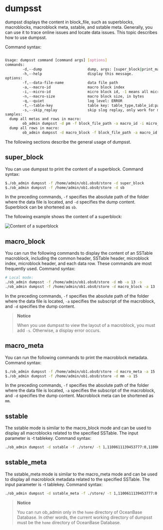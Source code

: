 # dumpsst

dumpsst displays the content in block_file, such as superblocks, macroblocks, macroblock meta, sstable, and sstable meta. Generally, you can use it to trace online issues and locate data issues. This topic describes how to use dumpsst.

Command syntax:

```bash

Usage: dumpsst command [command args] [options]
commands:
        -d,--dump                     dump, args: [super_block|print_macro|macro_block|macro_meta|sstable|sstable_meta]
        -h,--help                     display this message.
options:
        -f,--data-file-name           data file path
        -a,--macro-id                 macro block index
        -i,--micro-id                 micro block id, -1 means all micro blocks
        -n,--macro-size               macro block size, in bytes
        -q,--quiet                    log level: ERROR
        -t,--table-key                table key: table_type,table_id:partition_id,index_id,base_version:multi_version_start:snapshot_version,start_log_ts:end_log_ts:max_log_ts,major_version
        -s,--skip_replay              skip slog replay, only work for macro_block mode
samples:
  dump all metas and rows in macro:
        ob_admin dumpsst -d pm -f block_file_path -a macro_id -i micro_id
  dump all rows in macro:
        ob_admin dumpsst -d macro_block -f block_file_path -a macro_id -i micro_id: dump rows in macro
```

The following sections describe the general usage of dumpsst.

## super_block

You can use dumpsst to print the content of a superblock. Command syntax:

```bash
$./ob_admin dumpsst -f /home/admin/ob1.obs0/store -d super_block
$./ob_admin dumpsst -f /home/admin/ob1.obs0/store -d sb
```

In the preceding commands, `-f` specifies the absolute path of the folder where the data file is located, and `-d` specifies the dump content. Superblock can be shortened as `sb`.

The following example shows the content of a superblock:

![Content of a superblock](https://help-static-aliyun-doc.aliyuncs.com/assets/img/zh-CN/6606618361/p360259.png)

## macro_block

You can run the following commands to display the content of an SSTable macroblock, including the common header, SSTable header, microblock index, microblock header, and each data row. These commands are most frequently used. Command syntax:

```bash
# Local mode:
./ob_admin dumpsst -f /home/admin/ob1.obs0/store -d mb -a 13 -s
./ob_admin dumpsst -f /home/admin/ob1.obs0/store -d macro_block -a 13 -s
```

In the preceding commands, `-f` specifies the absolute path of the folder where the data file is located, `-a` specifies the subscript of the macroblock, and `-d` specifies the dump content.

> **Notice**
>
> When you use dumpsst to view the layout of a macroblock, you must add `-s`. Otherwise, a display error occurs.

## macro_meta

You can run the following commands to print the macroblock metadata. Command syntax:

```bash
$./ob_admin dumpsst -f /home/admin/ob1.obs0/store -d macro_meta -a 15
$./ob_admin dumpsst -f /home/admin/ob1.obs0/store -d mm -a 15
```

In the preceding commands, `-f` specifies the absolute path of the folder where the data file is located, `-a` specifies the subscript of the macroblock, and `-d` specifies the dump content. Macroblock meta can be shortened as `mm`.

## sstable

The sstable mode is similar to the macro_block mode and can be used to display all macroblocks related to the specified SSTable. The input parameter is -t tablekey. Command syntax:

```bash
./ob_admin dumpsst -d sstable -f ./store/ -t 1,1100611139453777:0,1100611139453777,0:1637564201580068:1637564201580068,0:0:0,4
```

## sstable_meta

The sstable_meta mode is similar to the macro_meta mode and can be used to display all macroblock metadata related to the specified SSTable. The input parameter is -t tablekey. Command syntax:

```bash
./ob_admin dumpsst -d sstable_meta -f ./store/ -t 1,1100611139453777:0,1100611139453777,0:1637564201580068:1637564201580068,0:0:0,4
```

> **Notice**
>
> You can run ob_admin only in the `home` directory of OceanBase Database. In other words, the current working directory of dumpsst must be the `home` directory of OceanBase Database.
